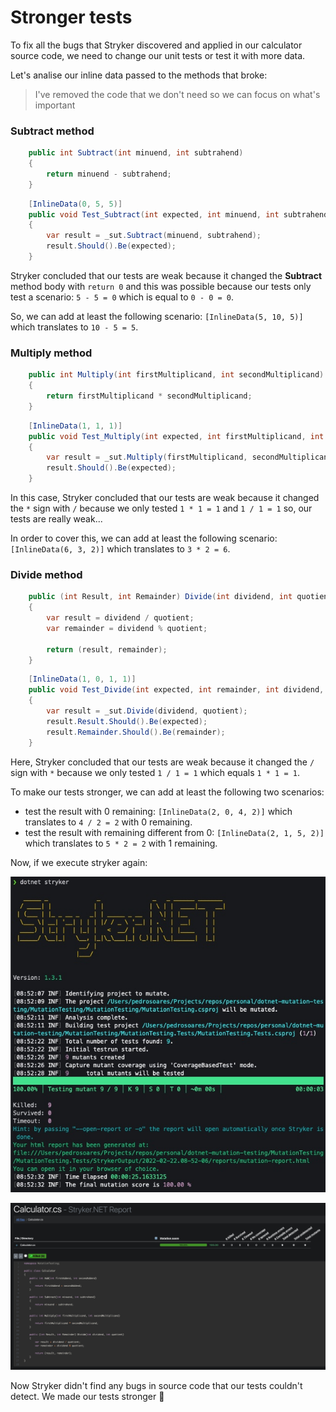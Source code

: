 # Stronger tests

To fix all the bugs that Stryker discovered and applied in our calculator source code, we need to change our unit tests or test it with more data.

Let's analise our inline data passed to the methods that broke:

> I've removed the code that we don't need so we can focus on what's important

### Subtract method

```csharp
    public int Subtract(int minuend, int subtrahend)
    {
        return minuend - subtrahend;
    }
```

```csharp
    [InlineData(0, 5, 5)]
    public void Test_Subtract(int expected, int minuend, int subtrahend)
    {
        var result = _sut.Subtract(minuend, subtrahend);
        result.Should().Be(expected);
    }
```

Stryker concluded that our tests are weak because it changed the **Subtract** method body with `return 0` and this was possible because our tests only test a scenario: `5 - 5 = 0` which is equal to `0 - 0 = 0`.

So, we can add at least the following scenario: `[InlineData(5, 10, 5)]` which translates to `10 - 5 = 5`.

### Multiply method

```csharp
    public int Multiply(int firstMultiplicand, int secondMultiplicand)
    {
        return firstMultiplicand * secondMultiplicand;
    }
```

```csharp
    [InlineData(1, 1, 1)]
    public void Test_Multiply(int expected, int firstMultiplicand, int secondMultiplicand)
    {
        var result = _sut.Multiply(firstMultiplicand, secondMultiplicand);
        result.Should().Be(expected);
    }
```

In this case, Stryker concluded that our tests are weak because it changed the `*` sign with `/` because we only tested `1 * 1 = 1` and `1 / 1 = 1` so, our tests are really weak...

In order to cover this, we can add at least the following scenario: `[InlineData(6, 3, 2)]` which translates to `3 * 2 = 6`.

### Divide method

```csharp
    public (int Result, int Remainder) Divide(int dividend, int quotient)
    {   
        var result = dividend / quotient;
        var remainder = dividend % quotient;

        return (result, remainder);
    }
```

```csharp
    [InlineData(1, 0, 1, 1)]
    public void Test_Divide(int expected, int remainder, int dividend, int quotient)
    {
        var result = _sut.Divide(dividend, quotient);
        result.Result.Should().Be(expected);
        result.Remainder.Should().Be(remainder);
    }
```

Here, Stryker concluded that our tests are weak because it changed the `/` sign with `*` because we only tested `1 / 1 = 1` which equals `1 * 1 = 1`.

To make our tests stronger, we can add at least the following two scenarios:

- test the result with 0 remaining: `[InlineData(2, 0, 4, 2)]` which translates to `4 / 2 = 2` with 0 remaining.
- test the result with remaining different from 0: `[InlineData(2, 1, 5, 2)]` which translates to `5 * 2 = 2` with 1 remaining.

Now, if we execute stryker again:

![Stryker Result Success Console](../../public/stryker-result-success-console.jpg)

![Stryker Result Success Report](../../public/stryker-result-success-report.jpg)

Now Stryker didn't find any bugs in source code that our tests couldn't detect. We made our tests stronger 💪